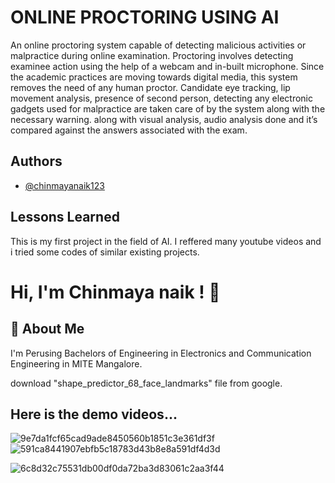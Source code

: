 
# ONLINE PROCTORING USING AI

An online proctoring system capable of detecting malicious activities or malpractice during online examination. Proctoring involves detecting  examinee action using the help of a webcam and in-built microphone. Since the academic practices are moving towards digital media, this system removes the need of any human proctor. Candidate eye tracking, lip movement analysis, presence of second person, detecting any electronic gadgets used for malpractice are taken care of by the system along with the necessary warning. along with visual analysis, audio analysis done and it’s compared against the answers associated with the exam.



## Authors

- [@chinmayanaik123](https://github.com/chinmayanaik123/)

  
## Lessons Learned

This is my first project in the field of AI. I reffered many  youtube videos and i tried some  codes of similar existing projects.

  
# Hi, I'm Chinmaya naik ! 👋

  
## 🚀 About Me
I'm Perusing Bachelors of Engineering in Electronics and Communication Engineering in MITE Mangalore.

download "shape_predictor_68_face_landmarks" file from google.

## Here is the demo videos...
![9e7da1fcf65cad9ade8450560b1851c3e361df3f](https://user-images.githubusercontent.com/67550103/128872776-bcf383b5-a55c-4a67-8d7b-f08ab88ef476.gif)
![591ca8441907ebfb5c18783d43b8e8a591df4d3d](https://user-images.githubusercontent.com/67550103/128872835-0a5a85d1-a136-441f-9b99-7b856902ebf4.gif)


![6c8d32c75531db00df0da72ba3d83061c2aa3f44](https://user-images.githubusercontent.com/67550103/128872962-a17aea9d-1db6-4292-b478-571ec14d0250.gif)

